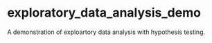 # exploratory_data_analysis_demo
A demonstration of exploartory data analysis with hypothesis testing.
